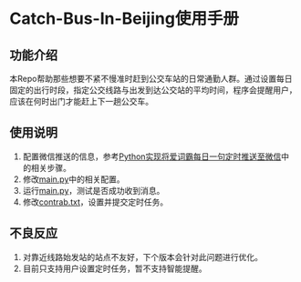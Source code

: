 # Catch-Bus-In-Beijing使用手册
## 功能介绍
本Repo帮助那些想要不紧不慢准时赶到公交车站的日常通勤人群。通过设置每日固定的出行时段，指定公交线路与出发到达公交站的平均时间，程序会提醒用户，应该在何时出门才能赶上下一趟公交车。

## 使用说明
1. 配置微信推送的信息，参考[Python实现将爱词霸每日一句定时推送至微信](https://www.cnblogs.com/connect/p/python-wechat-iciba.html)中的相关步骤。
2. 修改[main.py](./main.py)中的相关配置。
3. 运行[main.py](./main.py)，测试是否成功收到消息。
4. 修改[contrab.txt](./contrab.txt)，设置并提交定时任务。

## 不良反应
1. 对靠近线路始发站的站点不友好，下个版本会针对此问题进行优化。
2. 目前只支持用户设置定时任务，暂不支持智能提醒。
